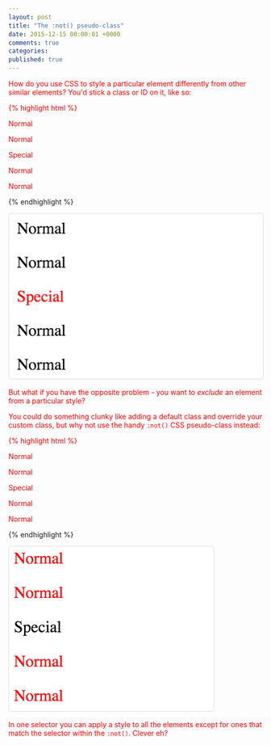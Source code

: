 ```yaml
---
layout: post
title: "The :not() pseudo-class"
date: 2015-12-15 00:00:01 +0000
comments: true
categories: 
published: true
---
```

<style>
img {
    border: 1px solid #dcdcdc;
    border-radius: 3px;
}
</style>
How do you use CSS to style a particular element differently from other similar elements? You'd stick a class or ID on it, like so:

{% highlight html %}
<style>
.special {
    color: red;
}
</style>

<p>Normal</p>
<p>Normal</p>
<p class="special">Special</p>
<p>Normal</p>
<p>Normal</p>
{% endhighlight %}

![A special class](/assets/without-not.png "A special class")

But what if you have the opposite problem - you want to _exclude_ an element from a particular style?

You could do something clunky like adding a default class and override your custom class, but why not use the handy `:not()` CSS pseudo-class instead:

{% highlight html %}
<style>
p:not(.special) {
    color: red;
}
</style>

<p>Normal</p>
<p>Normal</p>
<p class="special">Special</p>
<p>Normal</p>
<p>Normal</p>
{% endhighlight %}

![Excluding an element with :not()](/assets/with-not.png "Excluding an element with :not()")

In one selector you can apply a style to all the elements except for ones that match the selector within the `:not()`. Clever eh?
